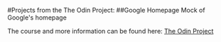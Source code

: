 #Projects from the The Odin Project:
##Google Homepage
Mock of Google's homepage

The course and more information can be found here: <a href = "http://www.theodinproject.com"> The Odin Project</a>